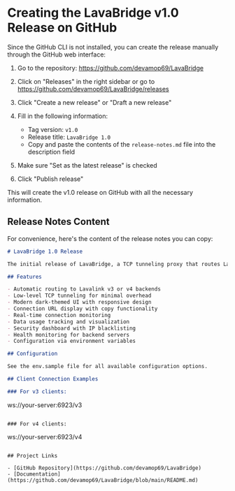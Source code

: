 # Creating the LavaBridge v1.0 Release on GitHub

Since the GitHub CLI is not installed, you can create the release manually through the GitHub web interface:

1. Go to the repository: https://github.com/devamop69/LavaBridge

2. Click on "Releases" in the right sidebar or go to https://github.com/devamop69/LavaBridge/releases

3. Click "Create a new release" or "Draft a new release"

4. Fill in the following information:
   - Tag version: `v1.0`
   - Release title: `LavaBridge 1.0`
   - Copy and paste the contents of the `release-notes.md` file into the description field

5. Make sure "Set as the latest release" is checked

6. Click "Publish release"

This will create the v1.0 release on GitHub with all the necessary information.

## Release Notes Content

For convenience, here's the content of the release notes you can copy:

```markdown
# LavaBridge 1.0 Release

The initial release of LavaBridge, a TCP tunneling proxy that routes Lavalink clients to either v3 or v4 backends based on version detection.

## Features

- Automatic routing to Lavalink v3 or v4 backends
- Low-level TCP tunneling for minimal overhead
- Modern dark-themed UI with responsive design
- Connection URL display with copy functionality
- Real-time connection monitoring
- Data usage tracking and visualization
- Security dashboard with IP blacklisting
- Health monitoring for backend servers
- Configuration via environment variables

## Configuration

See the env.sample file for all available configuration options.

## Client Connection Examples

### For v3 clients:
```
ws://your-server:6923/v3
```

### For v4 clients:
```
ws://your-server:6923/v4
```

## Project Links

- [GitHub Repository](https://github.com/devamop69/LavaBridge)
- [Documentation](https://github.com/devamop69/LavaBridge/blob/main/README.md)
``` 